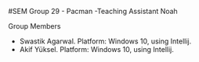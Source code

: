#SEM Group 29 - Pacman 
-Teaching Assistant Noah

Group Members 
- Swastik Agarwal. Platform: Windows 10, using Intellij.
- Akif Yüksel. Platform: Windows 10, using Intellij.